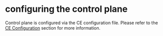 # configuring the control plane

Control plane is configured via the CE configuration file. Please 
refer to the [CE Configuration](/ref/ce.html#configuration) section for more information.

